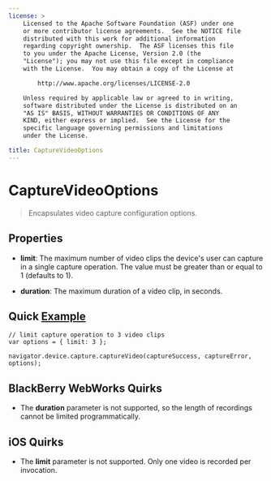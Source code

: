 ```yaml
---
license: >
    Licensed to the Apache Software Foundation (ASF) under one
    or more contributor license agreements.  See the NOTICE file
    distributed with this work for additional information
    regarding copyright ownership.  The ASF licenses this file
    to you under the Apache License, Version 2.0 (the
    "License"); you may not use this file except in compliance
    with the License.  You may obtain a copy of the License at

        http://www.apache.org/licenses/LICENSE-2.0

    Unless required by applicable law or agreed to in writing,
    software distributed under the License is distributed on an
    "AS IS" BASIS, WITHOUT WARRANTIES OR CONDITIONS OF ANY
    KIND, either express or implied.  See the License for the
    specific language governing permissions and limitations
    under the License.

title: CaptureVideoOptions
---
```


CaptureVideoOptions
===================

> Encapsulates video capture configuration options.

Properties
----------

- __limit__: The maximum number of video clips the device's user can capture in a single capture operation.  The value must be greater than or equal to 1 (defaults to 1).

- __duration__: The maximum duration of a video clip, in seconds.

Quick [Example](../../storage/storage.opendatabase.html)
-------------

    // limit capture operation to 3 video clips
    var options = { limit: 3 };

    navigator.device.capture.captureVideo(captureSuccess, captureError, options);

BlackBerry WebWorks Quirks
--------------------------

- The __duration__ parameter is not supported, so the length of recordings cannot be limited programmatically.

iOS Quirks
----------

- The __limit__ parameter is not supported.  Only one video is recorded per invocation.

